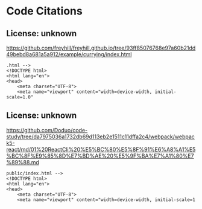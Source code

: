 # Code Citations

## License: unknown
https://github.com/freyhill/freyhill.github.io/tree/93ff85076768e97a60b21dd49bebd8a681a5a912/example/currying/index.html

```
.html -->
<!DOCTYPE html>
<html lang="en">
<head>
    <meta charset="UTF-8">
    <meta name="viewport" content="width=device-width, initial-scale=1.0"
```


## License: unknown
https://github.com/Doduo/code-study/tree/da7975036a1732db69d113eb2e1511c11dffa2c4/webpack/webpack5-react/md/01%20ReactCli%20%E5%BC%80%E5%8F%91%E6%A8%A1%E5%BC%8F%E9%85%8D%E7%BD%AE%20%E5%9F%BA%E7%A1%80%E7%89%88.md

```
public/index.html -->
<!DOCTYPE html>
<html lang="en">
<head>
    <meta charset="UTF-8">
    <meta name="viewport" content="width=device-width, initial-scale=1
```

